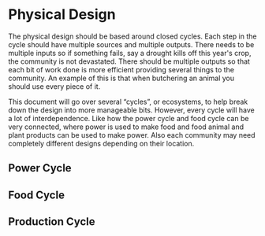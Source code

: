 # Physical Design

The physical design should be based around closed cycles. Each step in the cycle should have multiple sources and multiple outputs. There needs to be multiple inputs so if something fails, say a drought kills off this year's crop, the community is not devastated. There should be multiple outputs so that each bit of work done is more efficient providing several things to the community. An example of this is that when butchering an animal you should use every piece of it.

This document will go over several “cycles”, or ecosystems, to help break down the design into more manageable bits. However, every cycle will have a lot of interdependence. Like how the power cycle and food cycle can be very connected, where power is used to make food and food animal and plant products can be used to make power. Also each community may need completely different designs depending on their location. 

## Power Cycle
## Food Cycle
## Production Cycle
